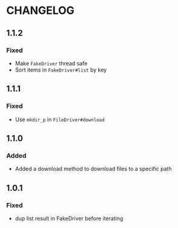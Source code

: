# CHANGELOG

## 1.1.2
### Fixed
* Make `FakeDriver` thread safe
* Sort items in `FakeDriver#list` by key

## 1.1.1
### Fixed
* Use `mkdir_p` in `FileDriver#download`

## 1.1.0
### Added
* Added a download method to download files to a specific path

## 1.0.1
### Fixed
* dup list result in FakeDriver before iterating
